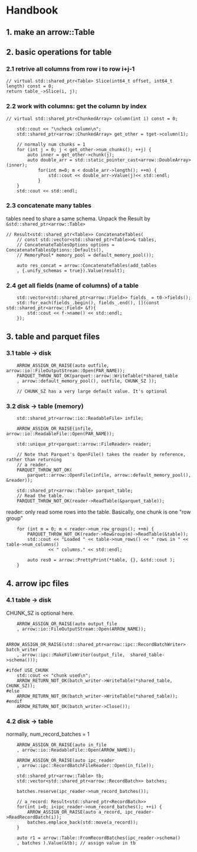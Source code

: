 # Handbook

## 1. make an arrow::Table

## 2. basic operations for table
### 2.1 retrive all columns from row i to row i+j-1
```
// virtual std::shared_ptr<Table> Slice(int64_t offset, int64_t length) const = 0;
return table_->Slice(i, j);
```
### 2.2 work with columns: get the column by index
```
// virtual std::shared_ptr<ChunkedArray> column(int i) const = 0;
    
    std::cout << "\ncheck column\n";
    std::shared_ptr<arrow::ChunkedArray> get_other = tget->column(1);

    // normally num chunks = 1
    for (int j = 0; j < get_other->num_chunks(); ++j) {
        auto inner = get_other->chunk(j);
        auto double_arr = std::static_pointer_cast<arrow::DoubleArray>(inner);
            for(int m=0; m < double_arr->length(); ++m) {
                std::cout << double_arr->Value(j)<< std::endl;
            }
    }
    std::cout << std::endl;
```
### 2.3 concatenate many tables
tables need to share a same schema. Unpack the Result by `&std::shared_ptr<arrow::Table>`
```
// Result<std::shared_ptr<Table>> ConcatenateTables(
    // const std::vector<std::shared_ptr<Table>>& tables,
    // ConcatenateTablesOptions options = ConcatenateTablesOptions::Defaults(),
    // MemoryPool* memory_pool = default_memory_pool());

    auto res_concat = arrow::ConcatenateTables(add_tables
    , {.unify_schemas = true}).Value(result);
```
### 2.4 get all fields (name of columns) of a table
```
    std::vector<std::shared_ptr<arrow::Field>> fields_ = t0->fields();
    std::for_each(fields_.begin(), fields_.end(), [](const std::shared_ptr<arrow::Field> &f){
        std::cout << f->name() << std::endl;
    });
```

## 3. table and parquet files
### 3.1 table -> disk
```
    ARROW_ASSIGN_OR_RAISE(auto outfile, arrow::io::FileOutputStream::Open(PAR_NAME));
    PARQUET_THROW_NOT_OK(parquet::arrow::WriteTable(*shared_table
    , arrow::default_memory_pool(), outfile, CHUNK_SZ ));

    // CHUNK_SZ has a very large default value. It's optional
```
### 3.2 disk -> table (memory)
```
    std::shared_ptr<arrow::io::ReadableFile> infile;
   
    ARROW_ASSIGN_OR_RAISE(infile, arrow::io::ReadableFile::Open(PAR_NAME));

    std::unique_ptr<parquet::arrow::FileReader> reader;

    // Note that Parquet's OpenFile() takes the reader by reference, rather than returning
    // a reader.
    PARQUET_THROW_NOT_OK(
        parquet::arrow::OpenFile(infile, arrow::default_memory_pool(), &reader));

    std::shared_ptr<arrow::Table> parquet_table;
    // Read the table.
    PARQUET_THROW_NOT_OK(reader->ReadTable(&parquet_table));
```
reader: only read some rows into the table. 
Basically, one chunk is one "row group"
```
    for (int m = 0; m < reader->num_row_groups(); ++m) {
        PARQUET_THROW_NOT_OK(reader->RowGroup(m)->ReadTable(&table));
        std::cout << "Loaded " << table->num_rows() << " rows in " << table->num_columns()
                << " columns." << std::endl;

        auto res0 = arrow::PrettyPrint(*table, {}, &std::cout );    
    }
```

## 4. arrow ipc files
### 4.1 table -> disk
CHUNK_SZ is optional here.
```
    ARROW_ASSIGN_OR_RAISE(auto output_file
    , arrow::io::FileOutputStream::Open(ARROW_NAME));

    ARROW_ASSIGN_OR_RAISE(std::shared_ptr<arrow::ipc::RecordBatchWriter> batch_writer
    , arrow::ipc::MakeFileWriter(output_file,  shared_table->schema()));

#ifdef USE_CHUNK
    std::cout << "chunk used\n";
    ARROW_RETURN_NOT_OK(batch_writer->WriteTable(*shared_table, CHUNK_SZ));
#else
    ARROW_RETURN_NOT_OK(batch_writer->WriteTable(*shared_table));
#endif
    ARROW_RETURN_NOT_OK(batch_writer->Close());

```
### 4.2 disk -> table
normally, num_record_batches = 1
```
    ARROW_ASSIGN_OR_RAISE(auto in_file
    , arrow::io::ReadableFile::Open(ARROW_NAME));   

    ARROW_ASSIGN_OR_RAISE(auto ipc_reader
    , arrow::ipc::RecordBatchFileReader::Open(in_file));

    std::shared_ptr<arrow::Table> tb;
    std::vector<std::shared_ptr<arrow::RecordBatch>> batches;

    batches.reserve(ipc_reader->num_record_batches());

    // a_record: Result<std::shared_ptr<RecordBatch>>
    for(int i=0; i<ipc_reader->num_record_batches(); ++i) {
        ARROW_ASSIGN_OR_RAISE(auto a_record, ipc_reader->ReadRecordBatch(i));
        batches.emplace_back(std::move(a_record));
    }

    auto r1 = arrow::Table::FromRecordBatches(ipc_reader->schema()
    , batches ).Value(&tb); // assign value in tb
```
